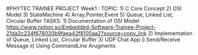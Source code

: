 #PHYTEC TRAINEE PROJECT 
Week1 :
  TOPIC:
    1) C Core Concept
    2) OSI Model
    3) StateMachine
    4) Array,Pointer,Event
    5) Queue, Linked List, Circular Buffer
  TASKS: 
    1) Documentation of OSI Model 
    https://www.notion.so/Embedded-Software-Trainee-Project-21da2c234f678020b9faea42f8105aa2?source=copy_link
    2) Implementation of Queue, Linked List, Circular Buffer
    3) UDP Chat App
        i) Send/Receive Message
        ii) Using CommandLine Arugments
